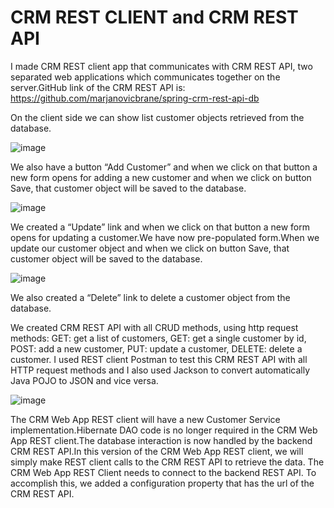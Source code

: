 # CRM REST CLIENT and CRM REST API
I made CRM REST client app that communicates with CRM REST API, two separated web applications which communicates together on the server.GitHub link of the CRM REST API is: https://github.com/marjanovicbrane/spring-crm-rest-api-db


On the client side we can show list customer objects retrieved from the database.

![image](https://user-images.githubusercontent.com/61464267/128600468-7777808a-fdb4-4237-851d-cbb3138fce96.png)


We also have a button “Add Customer” and when we click on that button a new form opens for adding a new customer and when we click on button Save, that customer object will be saved to the database.

![image](https://user-images.githubusercontent.com/61464267/128600684-2ca23936-8672-4dab-ba50-315da304b332.png)

We created a “Update” link and when we click on that button a new form opens for updating a customer.We have now pre-populated form.When we update our customer object and when we click on button Save, that customer object will be saved to the database.

![image](https://user-images.githubusercontent.com/61464267/128600771-d8db5ca0-775b-4cb4-ae3a-8e9f48af2805.png)

We also created a “Delete” link to delete a customer object from the database.

We created CRM REST API with all CRUD methods, using http request methods:
GET: get a list of customers, GET: get a single customer by id, POST: add a new customer, PUT: update a customer, DELETE: delete a customer.
I used REST client Postman to test this CRM REST API with all HTTP request methods and I also used Jackson to convert automatically Java POJO to JSON and vice versa.

![image](https://user-images.githubusercontent.com/61464267/128600845-bdd4a8d2-0106-410a-b2a9-769383b0a8d5.png)

The CRM Web App REST client will have a new Customer Service implementation.Hibernate DAO code is no longer required in the CRM Web App REST client.The database interaction is now handled by the backend CRM REST API.In this version of the CRM Web App REST client, we will simply make REST client calls to the CRM REST API to retrieve the data. 
The CRM Web App REST Client needs to connect to the backend REST API. To accomplish this, we added a configuration property that has the url of the CRM REST API.






